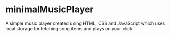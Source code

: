 # minimalMusicPlayer
A simple music player created using HTML, CSS and JavaScript which uses local storage for fetching song items and plays on your click
